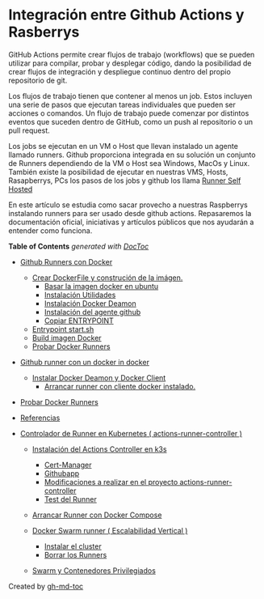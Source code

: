 
# Integración entre Github Actions y Rasberrys

GitHub Actions permite crear flujos de trabajo (workflows) que se pueden utilizar para compilar, probar y desplegar código, dando la posibilidad de crear flujos de integración y despliegue continuo dentro del propio repositorio de git.

Los flujos de trabajo tienen que contener al menos un job. Estos incluyen una serie de pasos que ejecutan tareas individuales que pueden ser acciones o comandos. Un flujo de trabajo puede comenzar por distintos eventos que suceden dentro de GitHub, como un push al repositorio o un pull request.

Los jobs se ejecutan en un VM o Host que llevan instalado un agente llamado runners. Github proporciona integrada en su solución un conjunto de Runners dependiendo de la VM o Host sea Windows, MacOs y Linux.
También existe la posibilidad de ejecutar en nuestras VMS, Hosts, Rasapberrys, PCs los pasos de los jobs
y github los llama [Runner Self Hosted](https://docs.github.com/es/free-pro-team@latest/actions/hosting-your-own-runners)

En este artículo se estudia como sacar provecho a nuestras Raspberrys instalando runners para ser usado
desde github actions. Repasaremos la documentación oficial, iniciativas y artículos públicos que nos ayudarán a entender como funciona.





<!-- START doctoc generated TOC please keep comment here to allow auto update -->
<!-- DON'T EDIT THIS SECTION, INSTEAD RE-RUN doctoc TO UPDATE -->
**Table of Contents**  *generated with [DocToc](https://github.com/thlorenz/doctoc)*

<!-- END doctoc generated TOC please keep comment here to allow auto update -->

<!--ts-->



   * [Github Runners con Docker](./doc/01_docker-runner.md#github-runners-con-docker)
      * [Crear DockerFile y construción de la imágen.](./doc/01_docker-runner.md#crear-dockerfile-y-construción-de-la-imágen)
         * [Basar la imagen docker en ubuntu](./doc/01_docker-runner.md#basar-la-imagen-docker-en-ubuntu)
         * [Instalación Utilidades](./doc/01_docker-runner.md#instalación-utilidades)
         * [Instalación Docker Deamon](./doc/01_docker-runner.md#instalación-docker-deamon)
         * [Instalación del agente github](./doc/01_docker-runner.md#instalación-del-agente-github)
         * [Copiar ENTRYPOINT](./doc/01_docker-runner.md#copiar-entrypoint)
      * [Entrypoint start.sh](./doc/01_docker-runner.md#entrypoint-startsh)
      * [Build imagen Docker](./doc/01_docker-runner.md#build-imagen-docker)
      * [Probar Docker Runners](./doc/01_docker-runner.md#probar-docker-runners)

   * [Github runner con un docker in docker](./doc/02_runner_basado_dind.md#github-runner-con-un-docker-in-docker)
      * [Instalar Docker Deamon y Docker Client](./doc/02_runner_basado_dind.md#instalar-docker-deamon-y-docker-client)
         * [Arrancar runner con cliente docker instalado.](./doc/02_runner_basado_dind.md#arrancar-runner-con-cliente-docker-instalado)

   * [Probar Docker Runners](./doc/10_test_docker_runner.md#probar-docker-runners)

   * [Referencias](./doc/99_referencias.md#referencias)

   * [Controlador de Runner en Kubernetes ( actions-runner-controller )](./doc/actions-runner-controller-arm.md#controlador-de-runner-en-kubernetes--actions-runner-controller-)
      * [Instalación del Actions Controller en k3s](./doc/actions-runner-controller-arm.md#instalación-del-actions-controller-en-k3s)
         * [Cert-Manager](./doc/actions-runner-controller-arm.md#cert-manager)
         * [Githubapp](./doc/actions-runner-controller-arm.md#githubapp)
         * [Modificaciones a realizar en el proyecto actions-runner-controller](./doc/actions-runner-controller-arm.md#modificaciones-a-realizar-en-el-proyecto-actions-runner-controller)
         * [Test del Runner](./doc/actions-runner-controller-arm.md#test-del-runner)

      * [Arrancar Runner con Docker Compose](./doc/docker-compose-runner.md#arrancar-runner-con-docker-compose)

      * [Docker Swarm runner ( Escalabilidad Vertical )](./doc/docker-swarm-runners.md#docker-swarm-runner--escalabilidad-vertical-)
         * [Instalar el cluster](./doc/docker-swarm-runners.md#instalar-el-cluster)
         * [Borrar los Runners](./doc/docker-swarm-runners.md#borrar-los-runners)
      * [Swarm y Contenedores Privilegiados](./doc/docker-swarm-runners.md#swarm-y-contenedores-privilegiados)



Created by [gh-md-toc](https://github.com/ekalinin/github-markdown-toc)

<!-- Added by: jmmirand, at: Mon Jan 25 20:20:14 CET 2021 -->

<!--te-->
